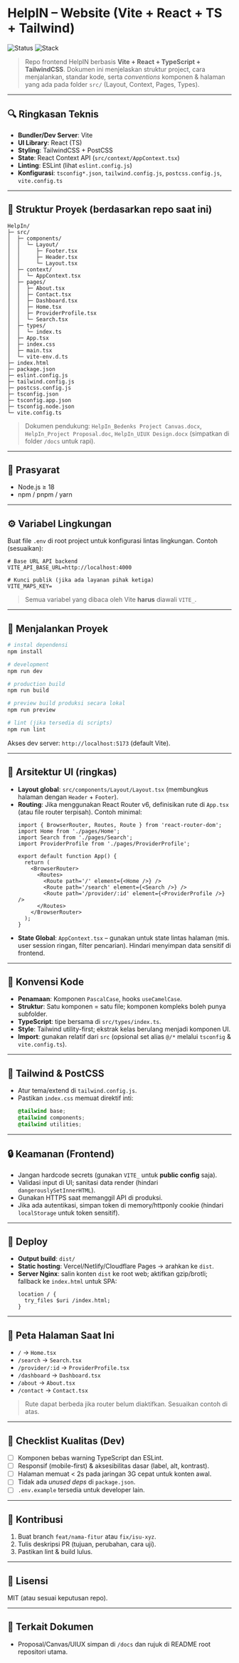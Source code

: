 # HelpIN – Website (Vite + React + TS + Tailwind)

![Status](https://img.shields.io/badge/status-draft-lightgrey)
![Stack](https://img.shields.io/badge/stack-Vite%20%7C%20React%20%7C%20TypeScript%20%7C%20Tailwind-informational)

> Repo frontend HelpIN berbasis **Vite + React + TypeScript + TailwindCSS**. Dokumen ini menjelaskan struktur project, cara menjalankan, standar kode, serta _conventions_ komponen & halaman yang ada pada folder `src/` (Layout, Context, Pages, Types).

---

## 🔍 Ringkasan Teknis
- **Bundler/Dev Server**: Vite
- **UI Library**: React (TS)
- **Styling**: TailwindCSS + PostCSS
- **State**: React Context API (`src/context/AppContext.tsx`)
- **Linting**: ESLint (lihat `eslint.config.js`)
- **Konfigurasi**: `tsconfig*.json`, `tailwind.config.js`, `postcss.config.js`, `vite.config.ts`

---

## 📂 Struktur Proyek (berdasarkan repo saat ini)
```
HelpIn/
├─ src/
│  ├─ components/
│  │  └─ Layout/
│  │     ├─ Footer.tsx
│  │     ├─ Header.tsx
│  │     └─ Layout.tsx
│  ├─ context/
│  │  └─ AppContext.tsx
│  ├─ pages/
│  │  ├─ About.tsx
│  │  ├─ Contact.tsx
│  │  ├─ Dashboard.tsx
│  │  ├─ Home.tsx
│  │  ├─ ProviderProfile.tsx
│  │  └─ Search.tsx
│  ├─ types/
│  │  └─ index.ts
│  ├─ App.tsx
│  ├─ index.css
│  ├─ main.tsx
│  └─ vite-env.d.ts
├─ index.html
├─ package.json
├─ eslint.config.js
├─ tailwind.config.js
├─ postcss.config.js
├─ tsconfig.json
├─ tsconfig.app.json
├─ tsconfig.node.json
└─ vite.config.ts
```

> Dokumen pendukung: `HelpIn_Bedenks Project Canvas.docx`, `HelpIn_Project Proposal.doc`, `HelpIn_UIUX Design.docx` (simpatkan di folder `/docs` untuk rapi).

---

## 🧪 Prasyarat
- Node.js ≥ 18
- npm / pnpm / yarn

---

## ⚙️ Variabel Lingkungan
Buat file `.env` di root project untuk konfigurasi lintas lingkungan.
Contoh (sesuaikan):

```
# Base URL API backend
VITE_API_BASE_URL=http://localhost:4000

# Kunci publik (jika ada layanan pihak ketiga)
VITE_MAPS_KEY=
```

> Semua variabel yang dibaca oleh Vite **harus** diawali `VITE_`.

---

## 🏃 Menjalankan Proyek
```bash
# instal dependensi
npm install

# development
npm run dev

# production build
npm run build

# preview build produksi secara lokal
npm run preview

# lint (jika tersedia di scripts)
npm run lint
```

Akses dev server: `http://localhost:5173` (default Vite).

---

## 🧱 Arsitektur UI (ringkas)
- **Layout global**: `src/components/Layout/Layout.tsx` (membungkus halaman dengan `Header` + `Footer`).
- **Routing**: Jika menggunakan React Router v6, definisikan rute di `App.tsx` (atau file router terpisah). Contoh minimal:
  ```tsx
  import { BrowserRouter, Routes, Route } from 'react-router-dom';
  import Home from './pages/Home';
  import Search from './pages/Search';
  import ProviderProfile from './pages/ProviderProfile';

  export default function App() {
    return (
      <BrowserRouter>
        <Routes>
          <Route path='/' element={<Home />} />
          <Route path='/search' element={<Search />} />
          <Route path='/provider/:id' element={<ProviderProfile />} />
        </Routes>
      </BrowserRouter>
    );
  }
  ```
- **State Global**: `AppContext.tsx` – gunakan untuk state lintas halaman (mis. user session ringan, filter pencarian). Hindari menyimpan data sensitif di frontend.

---

## 🧩 Konvensi Kode
- **Penamaan**: Komponen `PascalCase`, hooks `useCamelCase`.
- **Struktur**: Satu komponen = satu file; komponen kompleks boleh punya subfolder.
- **TypeScript**: tipe bersama di `src/types/index.ts`.
- **Style**: Tailwind utility-first; ekstrak kelas berulang menjadi komponen UI.
- **Import**: gunakan relatif dari `src` (opsional set alias `@/*` melalui `tsconfig` & `vite.config.ts`).

---

## 🎨 Tailwind & PostCSS
- Atur tema/extend di `tailwind.config.js`.
- Pastikan `index.css` memuat direktif inti:
  ```css
  @tailwind base;
  @tailwind components;
  @tailwind utilities;
  ```

---

## 🔒 Keamanan (Frontend)
- Jangan hardcode secrets (gunakan `VITE_` untuk **public config** saja).
- Validasi input di UI; sanitasi data render (hindari `dangerouslySetInnerHTML`).
- Gunakan HTTPS saat memanggil API di produksi.
- Jika ada autentikasi, simpan token di memory/httponly cookie (hindari `localStorage` untuk token sensitif).

---

## 🚀 Deploy
- **Output build**: `dist/`
- **Static hosting**: Vercel/Netlify/Cloudflare Pages → arahkan ke `dist`.
- **Server Nginx**: salin konten `dist` ke root web; aktifkan gzip/brotli; fallback ke `index.html` untuk SPA:
  ```nginx
  location / {
    try_files $uri /index.html;
  }
  ```

---

## 🧭 Peta Halaman Saat Ini
- `/` → `Home.tsx`
- `/search` → `Search.tsx`
- `/provider/:id` → `ProviderProfile.tsx`
- `/dashboard` → `Dashboard.tsx`
- `/about` → `About.tsx`
- `/contact` → `Contact.tsx`

> Rute dapat berbeda jika router belum diaktifkan. Sesuaikan contoh di atas.

---

## 🧱 Checklist Kualitas (Dev)
- [ ] Komponen bebas warning TypeScript dan ESLint.
- [ ] Responsif (mobile-first) & aksesibilitas dasar (label, alt, kontrast).
- [ ] Halaman memuat < 2s pada jaringan 3G cepat untuk konten awal.
- [ ] Tidak ada _unused deps_ di `package.json`.
- [ ] `.env.example` tersedia untuk developer lain.

---

## 🤝 Kontribusi
1. Buat branch `feat/nama-fitur` atau `fix/isu-xyz`.
2. Tulis deskripsi PR (tujuan, perubahan, cara uji).
3. Pastikan lint & build lulus.

---

## 📄 Lisensi
MIT (atau sesuai keputusan repo).

---

## 📎 Terkait Dokumen
- Proposal/Canvas/UIUX simpan di `/docs` dan rujuk di README root repositori utama.
